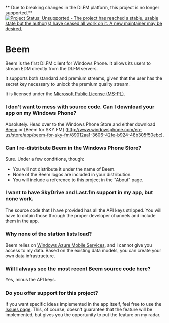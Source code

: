** Due to breaking changes in the DI.FM platform, this project is no longer supported.**
[![Project Status: Unsupported - The project has reached a stable, usable state but the author(s) have ceased all work on it. A new maintainer may be desired.](http://www.repostatus.org/badges/latest/unsupported.svg)](http://www.repostatus.org/#unsupported)

Beem
====

Beem is the first DI.FM client for Windows Phone. It allows its users to stream EDM directly from the DI.FM servers.

It supports both standard and premium streams, given that the user has the secret key necessary to unlock the 
premium quality stream.

It is licensed under the [Microsoft Public License (MS-PL)](http://www.microsoft.com/en-us/openness/licenses.aspx).

### I don't want to mess with source code. Can I download your app on my Windows Phone?

Absolutely. Head over to the Windows Phone Store and either download [Beem](http://www.windowsphone.com/en-us/store/app/beem-plus/8433ad41-9a4e-46ff-ba33-340d265f53d5) or [Beem for SKY.FM] (http://www.windowsphone.com/en-us/store/app/beem-for-sky-fm/89012aa1-3606-42fe-b924-48b305f50ebc).

### Can I re-distribute Beem in the Windows Phone Store?
Sure. Under a few conditions, though:
- You will not distribute it under the name of Beem.
- None of the Beem logos are included in your distribution.
- You will include a reference to this project in the "About" page.

### I want to have SkyDrive and Last.fm support in my app, but none work.
The source code that I have provided has all the API keys stripped. You will have to obtain those through the proper developer channels and include them in the app.

### Why none of the station lists load?
Beem relies on [Windows Azure Mobile Services](http://www.windowsazure.com/en-us/develop/mobile/), and I cannot give you access to my data. Based on the existing data models, you can create your own data infrastructure.

### Will I always see the most recent Beem source code here?
Yes, minus the API keys.

### Do you offer support for this project?
If you want specific ideas implemented in the app itself, feel free to use the [Issues page](https://github.com/dend/beem/issues). This, of course, doesn't guarantee that the feature will be implemented, but gives you the opportunity to put the feature on my radar.
